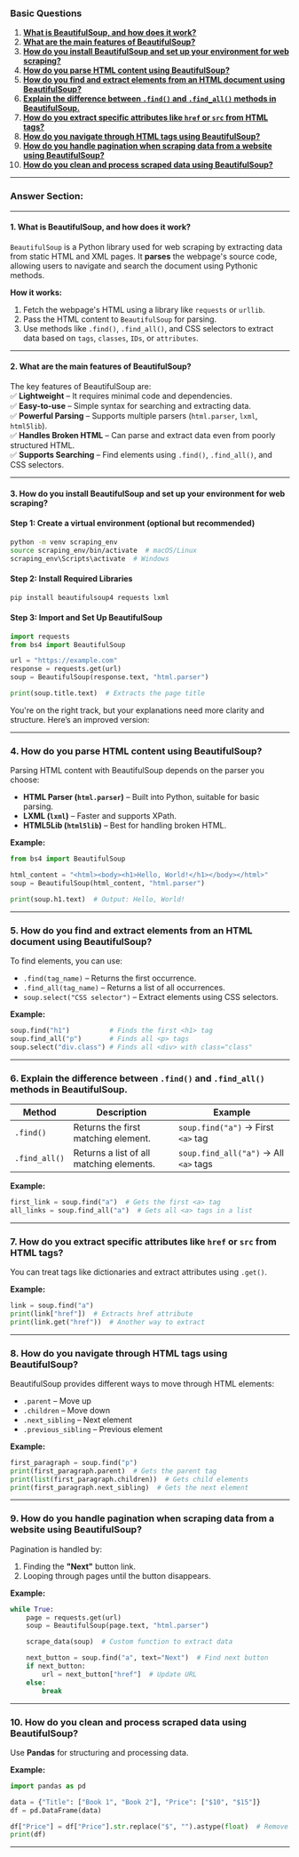 

### **Basic Questions**

1. **[What is BeautifulSoup, and how does it work?](#1-what-is-beautifulsoup-and-how-does-it-work)**
2. **[What are the main features of BeautifulSoup?](#2-what-are-the-main-features-of-beautifulsoup)**
3. **[How do you install BeautifulSoup and set up your environment for web scraping?](#3-how-do-you-install-beautifulsoup-and-set-up-your-environment-for-web-scraping)**
4. **[How do you parse HTML content using BeautifulSoup?](#4-how-do-you-parse-html-content-using-beautifulsoup)**
5. **[How do you find and extract elements from an HTML document using BeautifulSoup?](#5-how-do-you-find-and-extract-elements-from-an-html-document-using-beautifulsoup)**
6. **[Explain the difference between `.find()` and `.find_all()` methods in BeautifulSoup.](#6-explain-the-difference-between-find-and-find_all-methods-in-beautifulsoup)**
7. **[How do you extract specific attributes like `href` or `src` from HTML tags?](#7-how-do-you-extract-specific-attributes-like-href-or-src-from-html-tags)**
8. **[How do you navigate through HTML tags using BeautifulSoup?](#8-how-do-you-navigate-through-html-tags-using-beautifulsoup)**
9. **[How do you handle pagination when scraping data from a website using BeautifulSoup?](#9-how-do-you-handle-pagination-when-scraping-data-from-a-website-using-beautifulsoup)**
10. **[How do you clean and process scraped data using BeautifulSoup?](#10-how-do-you-clean-and-process-scraped-data-using-beautifulsoup)**

---

### **Answer Section**:

---

#### **1. What is BeautifulSoup, and how does it work?**  
`BeautifulSoup` is a Python library used for web scraping by extracting data from static HTML and XML pages. It **parses** the webpage's source code, allowing users to navigate and search the document using Pythonic methods.  

**How it works:**  
1. Fetch the webpage's HTML using a library like `requests` or `urllib`.  
2. Pass the HTML content to `BeautifulSoup` for parsing.  
3. Use methods like `.find()`, `.find_all()`, and CSS selectors to extract data based on `tags`, `classes`, `IDs`, or `attributes`.  

---

#### **2. What are the main features of BeautifulSoup?**  
The key features of BeautifulSoup are:  
✅ **Lightweight** – It requires minimal code and dependencies.  
✅ **Easy-to-use** – Simple syntax for searching and extracting data.  
✅ **Powerful Parsing** – Supports multiple parsers (`html.parser`, `lxml`, `html5lib`).  
✅ **Handles Broken HTML** – Can parse and extract data even from poorly structured HTML.  
✅ **Supports Searching** – Find elements using `.find()`, `.find_all()`, and CSS selectors.  

---

#### **3. How do you install BeautifulSoup and set up your environment for web scraping?**  

#### **Step 1: Create a virtual environment (optional but recommended)**  
```bash
python -m venv scraping_env
source scraping_env/bin/activate  # macOS/Linux
scraping_env\Scripts\activate  # Windows
```

#### **Step 2: Install Required Libraries**  
```bash
pip install beautifulsoup4 requests lxml
```

#### **Step 3: Import and Set Up BeautifulSoup**  
```python
import requests
from bs4 import BeautifulSoup

url = "https://example.com"
response = requests.get(url)
soup = BeautifulSoup(response.text, "html.parser")

print(soup.title.text)  # Extracts the page title
```


You're on the right track, but your explanations need more clarity and structure. Here’s an improved version:

---

### **4. How do you parse HTML content using BeautifulSoup?**  
Parsing HTML content with BeautifulSoup depends on the parser you choose:  
- **HTML Parser (`html.parser`)** – Built into Python, suitable for basic parsing.  
- **LXML (`lxml`)** – Faster and supports XPath.  
- **HTML5Lib (`html5lib`)** – Best for handling broken HTML.  

**Example:**
```python
from bs4 import BeautifulSoup

html_content = "<html><body><h1>Hello, World!</h1></body></html>"
soup = BeautifulSoup(html_content, "html.parser")

print(soup.h1.text)  # Output: Hello, World!
```

---

### **5. How do you find and extract elements from an HTML document using BeautifulSoup?**  
To find elements, you can use:  
- `.find(tag_name)` – Returns the first occurrence.  
- `.find_all(tag_name)` – Returns a list of all occurrences.  
- `soup.select("CSS selector")` – Extract elements using CSS selectors.  

**Example:**
```python
soup.find("h1")          # Finds the first <h1> tag
soup.find_all("p")       # Finds all <p> tags
soup.select("div.class") # Finds all <div> with class="class"
```

---

### **6. Explain the difference between `.find()` and `.find_all()` methods in BeautifulSoup.**  
| Method | Description | Example |
|--------|-------------|---------|
| `.find()` | Returns the first matching element. | `soup.find("a")` → First `<a>` tag |
| `.find_all()` | Returns a list of all matching elements. | `soup.find_all("a")` → All `<a>` tags |

**Example:**
```python
first_link = soup.find("a")  # Gets the first <a> tag
all_links = soup.find_all("a")  # Gets all <a> tags in a list
```

---

### **7. How do you extract specific attributes like `href` or `src` from HTML tags?**  
You can treat tags like dictionaries and extract attributes using `.get()`.  

**Example:**
```python
link = soup.find("a")
print(link["href"])  # Extracts href attribute
print(link.get("href"))  # Another way to extract
```

---

### **8. How do you navigate through HTML tags using BeautifulSoup?**  
BeautifulSoup provides different ways to move through HTML elements:  
- `.parent` – Move up  
- `.children` – Move down  
- `.next_sibling` – Next element  
- `.previous_sibling` – Previous element  

**Example:**
```python
first_paragraph = soup.find("p")
print(first_paragraph.parent)  # Gets the parent tag
print(list(first_paragraph.children))  # Gets child elements
print(first_paragraph.next_sibling)  # Gets the next element
```

---

### **9. How do you handle pagination when scraping data from a website using BeautifulSoup?**  
Pagination is handled by:  
1. Finding the **"Next"** button link.  
2. Looping through pages until the button disappears.  

**Example:**
```python
while True:
    page = requests.get(url)
    soup = BeautifulSoup(page.text, "html.parser")

    scrape_data(soup)  # Custom function to extract data

    next_button = soup.find("a", text="Next")  # Find next button
    if next_button:
        url = next_button["href"]  # Update URL
    else:
        break
```

---

### **10. How do you clean and process scraped data using BeautifulSoup?**  
Use **Pandas** for structuring and processing data.  

**Example:**
```python
import pandas as pd

data = {"Title": ["Book 1", "Book 2"], "Price": ["$10", "$15"]}
df = pd.DataFrame(data)

df["Price"] = df["Price"].str.replace("$", "").astype(float)  # Remove $ and convert to float
print(df)
```

---



